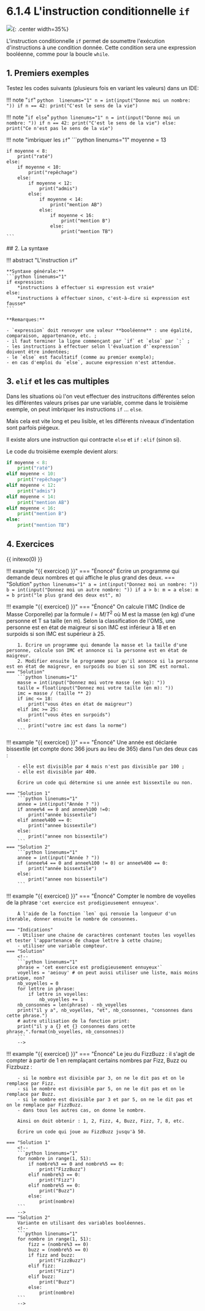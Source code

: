# 6.1.4 L'instruction conditionnelle `if`

![](../images/if_meme.jpg){: .center width=35%} 

L'instruction conditionnelle `if` permet de soumettre l'exécution d'instructions à une condition donnée.
Cette condition sera une expression booléenne, comme pour la boucle `while`.

## 1. Premiers exemples

Testez les codes suivants (plusieurs fois en variant les valeurs) dans un IDE:

!!! note "`if`"
    ```python  linenums="1"
    n = int(input("Donne moi un nombre: "))
    if n == 42:
        print("C'est le sens de la vie")
    ```
    
!!! note "`if else`"
    ```python linenums="1"
    n = int(input("Donne moi un nombre: "))
    if n == 42:
        print("C'est le sens de la vie")
    else:
        print("Ce n'est pas le sens de la vie")
    ```

!!! note "imbriquer les `if`"
    ```python linenums="1"
    moyenne = 13

    if moyenne < 8:
        print("raté")
    else:
        if moyenne < 10:
            print("repêchage")
        else:
            if moyenne < 12:
                print("admis")
            else:
                if moyenne < 14:
                    print("mention AB")
                else:
                    if moyenne < 16:
                        print("mention B")
                    else:
                        print("mention TB")
    ```
    
## 2. La syntaxe

!!! abstract "L'instruction `if`"

    **Syntaxe générale:**
    ```python linenums="1"
    if expression:
        *instructions à effectuer si expression est vraie*
    else:
        *instructions à effectuer sinon, c'est-à-dire si expression est fausse*
    ```
    
    **Remarques:**

    - `expression` doit renvoyer une valeur **booléenne** : une égalité, comparaison, appartenance, etc. ;
    - il faut terminer la ligne commençant par `if` et `else` par `:` ;
    - les instructions à effectuer selon l'évaluation d'`expression` doivent être indentées;
    - le `else` est facultatif (comme au premier exemple);
    - en cas d'emploi du `else`, aucune expression n'est attendue.

## 3. `elif` et les cas multiples

Dans les situations où l'on veut effectuer des instrucitons différentes selon les différentes valeurs prises par une variable, comme dans le troisième exemple, on peut imbriquer les instructions `if` ... `else`.

Mais cela est vite long et peu lisible, et les différents niveaux d'indentation sont parfois piégeux.

Il existe alors une instruction qui contracte `else` et `if` : `elif` (sinon si).

Le code du troisième exemple devient alors:

```python linenums="1"
if moyenne < 8:
    print("raté")
elif moyenne < 10:
    print("repêchage")
elif moyenne < 12:
    print("admis")
elif moyenne < 14:
    print("mention AB")
elif moyenne < 16:
    print("mention B")
else:
    print("mention TB")
```


## 4. Exercices

{{ initexo(0) }}

!!! example "{{ exercice() }}"
    === "Énoncé" 
        Écrire un programme qui demande deux nombres et qui affiche le plus grand des deux.
    === "Solution" 
        ```python linenums="1"
        a = int(input("Donnez moi un nombre: "))
        b = int(input("Donnez moi un autre nombre: "))
        if a > b:
            m = a
        else:
            m = b
        print("le plus grand des deux est", m)
        ```
        


!!! example "{{ exercice() }}"
    === "Énoncé" 
        On calcule l'IMC (Indice de Masse Corporelle) par la formule $I = M / T^2$ où M est la masse (en kg) d'une personne et T sa taille (en m).
        Selon la classification de l'OMS, une personne est en état de maigreur si son IMC est inférieur à 18 et en surpoids si son IMC est supérieur à 25. 

        1. Écrire un programme qui demande la masse et la taille d'une personne, calcule son IMC et annonce si la personne est en état de maigreur.
        2. Modifier ensuite le programme pour qu'il annonce si la personne est en état de maigreur, en surpoids ou bien si son IMC est normal.
    === "Solution" 
        ```python linenums="1"
        masse = int(input("Donnez moi votre masse (en kg): "))
        taille = float(input("Donnez moi votre taille (en m): "))
        imc = masse / (taille ** 2)
        if imc <= 18:
            print("vous êtes en état de maigreur")
        elif imc >= 25:
            print("vous êtes en surpoids")
        else:
            print("votre imc est dans la norme")
        ```
        
<!-- !!! example "{{ exercice() }}"
    === "Énoncé" 
        Le Mölkky est un jeu de quilles finlandais dont l'objectif est de marquer **exactement** 50 points en renversant des quilles numérotées de 1 à 12.

        Sans rentrer dans les détails, à chaque tour un joueur peut marquer entre 1 et 12 points.

        Si son score dépasse 50 points, alors il retombe à 25.

        Écrire un programme qui calcule le prochain score d'un joueur à partir de son ancien score et du nombre de points obtenu lors d'un tour.
    === "Solution" -->

!!! example "{{ exercice() }}"
    === "Énoncé" 
        Une année est déclarée bissextile (et compte donc 366 jours au lieu de 365) dans l'un des deux cas :
        
        - elle est divisible par 4 mais n'est pas divisible par 100 ;
        - elle est divisible par 400.

        Écrire un code qui détermine si une année est bissextile ou non.

    === "Solution 1" 
        ```python linenums="1"
        annee = int(input("Année ? "))
        if annee%4 == 0 and annee%100 !=0:
            print("année bissextile")
        elif annee%400 == 0:
            print("annee bissextile")
        else:
            print("annee non bissextile")
        ```
    === "Solution 2" 
        ```python linenums="1"
        annee = int(input("Année ? "))
        if (annee%4 == 0 and annee%100 != 0) or annee%400 == 0:
            print("année bissextile")
        else:
            print("annee non bissextile")
        ```
        
!!! example "{{ exercice() }}"
    === "Énoncé" 
        Compter le nombre de voyelles de la phrase ```'cet exercice est prodigieusement ennuyeux'```.

        À l'aide de la fonction `len` qui renvoie la longueur d'un iterable, donner ensuite le nombre de consonnes.
    
    === "Indications"
        - Utiliser une chaine de caractères contenant toutes les voyelles et tester l'appartenance de chaque lettre à cette chaine;
        - utiliser une variable compteur.
    === "Solution" 
        <!--
        ```python linenums="1"
        phrase = 'cet exercice est prodigieusement ennuyeux'`
        voyelles = 'aeiouy' # on peut aussi utiliser une liste, mais moins pratique, non?
        nb_voyelles = 0
        for lettre in phrase:
            if lettre in voyelles:
                nb_voyelles += 1
        nb_consonnes = len(phrase) - nb_voyelles
        print("il y a", nb_voyelles, "et", nb_consonnes, "consonnes dans cette phrase.")
        # autre utilisation de la fonction print:
        print("il y a {} et {} consonnes dans cette phrase.".format(nb_voyelles, nb_consonnes))
        ```
        -->
        
!!! example "{{ exercice() }}"
    === "Énoncé" 
        Le jeu du FizzBuzz : il s'agit de compter à partir de 1 en remplaçant certains nombres par Fizz, Buzz ou Fizzbuzz :

        - si le nombre est divisible par 3, on ne le dit pas et on le remplace par Fizz.
        - si le nombre est divisible par 5, on ne le dit pas et on le remplace par Buzz.
        - si le nombre est divisible par 3 et par 5, on ne le dit pas et on le remplace par FizzBuzz.
        - dans tous les autres cas, on donne le nombre.

        Ainsi on doit obtenir : 1, 2, Fizz, 4, Buzz, Fizz, 7, 8, etc.

        Écrire un code qui joue au FizzBuzz jusqu'à 50.

    === "Solution 1" 
        <!-- 
        ```python linenums="1"
        for nombre in range(1, 51):
            if nombre%3 == 0 and nombre%5 == 0:
                print("FizzBuzz")
            elif nombre%3 == 0:
                print("Fizz")
            elif nombre%5 == 0:
                print("Buzz")
            else:
                print(nombre)
        ```
        -->
    === "Solution 2" 
        Variante en utilisant des variables booléennes.
        <!-- 
        ```python linenums="1"
        for nombre in range(1, 51):
            fizz = (nombre%3 == 0)
            buzz = (nombre%5 == 0)
            if fizz and buzz:
                print("FizzBuzz")
            elif fizz:
                print("Fizz")
            elif buzz:
                print("Buzz")
            else:
                print(nombre)
        ```
        -->